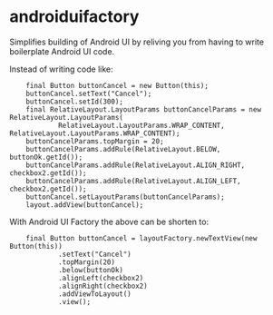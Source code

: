 androiduifactory
================

Simplifies building of Android UI by reliving you from having to write boilerplate Android UI code. 

Instead of writing code like:

		final Button buttonCancel = new Button(this);
		buttonCancel.setText("Cancel");
		buttonCancel.setId(300);
		final RelativeLayout.LayoutParams buttonCancelParams = new RelativeLayout.LayoutParams(
				RelativeLayout.LayoutParams.WRAP_CONTENT, RelativeLayout.LayoutParams.WRAP_CONTENT);
		buttonCancelParams.topMargin = 20;
		buttonCancelParams.addRule(RelativeLayout.BELOW, buttonOk.getId());
		buttonCancelParams.addRule(RelativeLayout.ALIGN_RIGHT, checkbox2.getId());
		buttonCancelParams.addRule(RelativeLayout.ALIGN_LEFT, checkbox2.getId());
		buttonCancel.setLayoutParams(buttonCancelParams);
		layout.addView(buttonCancel);	
		
With Android UI Factory	the above can be shorten to:

		final Button buttonCancel = layoutFactory.newTextView(new Button(this))
				.setText("Cancel")
				.topMargin(20)
				.below(buttonOk)
				.alignLeft(checkbox2)
				.alignRight(checkbox2)
				.addViewToLayout()
				.view();	
								
								
								